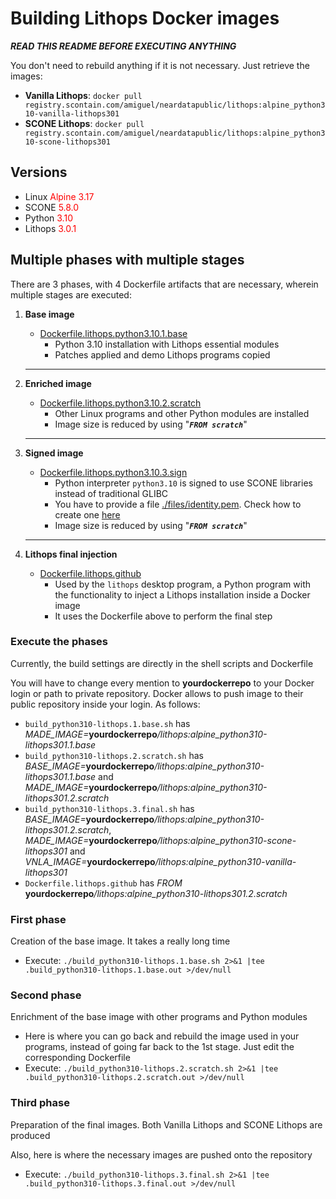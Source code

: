 # Building Lithops Docker images
_**READ THIS README BEFORE EXECUTING ANYTHING**_

You don't need to rebuild anything if it is not necessary. Just retrieve the images:
- **Vanilla Lithops**: `docker pull registry.scontain.com/amiguel/neardatapublic/lithops:alpine_python310-vanilla-lithops301`
- **SCONE Lithops**: `docker pull registry.scontain.com/amiguel/neardatapublic/lithops:alpine_python310-scone-lithops301`

## Versions
- Linux <span style="color:red">Alpine 3.17</span>
- SCONE <span style="color:red">5.8.0</span>
- Python <span style="color:red">3.10</span>
- Lithops <span style="color:red">3.0.1</span>

## Multiple phases with multiple stages

There are 3 phases, with 4 Dockerfile artifacts that are necessary, wherein multiple stages are executed:

1. **Base image**
   * <u>Dockerfile.lithops.python3.10.1.base</u>
     * Python 3.10 installation with Lithops essential modules
     * Patches applied and demo Lithops programs copied
   ****

2. **Enriched image**
   * <u>Dockerfile.lithops.python3.10.2.scratch</u>
     * Other Linux programs and other Python modules are installed
     * Image size is reduced by using "_**`FROM scratch`**_"
   ****

3. **Signed image**
   * <u>Dockerfile.lithops.python3.10.3.sign</u>
     * Python interpreter `python3.10` is signed to use SCONE libraries instead of traditional GLIBC
     * You have to provide a file [./files/identity.pem](./files/identity.pem "not available in the repository"). Check how to create one [here](https://sconedocs.github.io/ee_sconify_image/#identity)
     * Image size is reduced by using "_**`FROM scratch`**_"
   ****

4. **Lithops final injection**
   * <u>Dockerfile.lithops.github</u>
     * Used by the `lithops` desktop program, a Python program with the functionality to inject a Lithops installation inside a Docker image
     * It uses the Dockerfile above to perform the final step


### Execute the phases
Currently, the build settings are directly in the shell scripts and Dockerfile

You will have to change every mention to **yourdockerrepo** to your Docker login or path to private repository. Docker allows to push image to their public repository inside your login. As follows:
* `build_python310-lithops.1.base.sh` has _MADE_IMAGE=_**yourdockerrepo**_/lithops:alpine_python310-lithops301.1.base_
* `build_python310-lithops.2.scratch.sh` has _BASE_IMAGE=_**yourdockerrepo**_/lithops:alpine_python310-lithops301.1.base_ and _MADE_IMAGE=_**yourdockerrepo**_/lithops:alpine_python310-lithops301.2.scratch_
* `build_python310-lithops.3.final.sh` has  _BASE_IMAGE=_**yourdockerrepo**_/lithops:alpine_python310-lithops301.2.scratch_, _MADE_IMAGE=_**yourdockerrepo**_/lithops:alpine_python310-scone-lithops301_ and _VNLA_IMAGE=_**yourdockerrepo**_/lithops:alpine_python310-vanilla-lithops301_
* `Dockerfile.lithops.github` has _FROM_ **yourdockerrepo**_/lithops:alpine_python310-lithops301.2.scratch_

### First phase
Creation of the base image. It takes a really long time
* Execute: `./build_python310-lithops.1.base.sh 2>&1 |tee .build_python310-lithops.1.base.out >/dev/null`

### Second phase
Enrichment of the base image with other programs and Python modules
* Here is where you can go back and rebuild the image used in your programs, instead of going far back to the 1st stage. Just edit the corresponding Dockerfile
* Execute: `./build_python310-lithops.2.scratch.sh 2>&1 |tee .build_python310-lithops.2.scratch.out >/dev/null`

### Third phase
Preparation of the final images. Both Vanilla Lithops and SCONE Lithops are produced

Also, here is where the necessary images are pushed onto the repository
* Execute: `./build_python310-lithops.3.final.sh 2>&1 |tee .build_python310-lithops.3.final.out >/dev/null`
